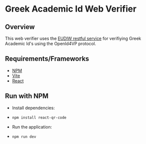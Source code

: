 # Greek Academic Id Web Verifier

## Overview
This web verifier uses the [EUDIW restful service](https://github.com/eu-digital-identity-wallet/eudi-srv-web-verifier-endpoint-23220-4-kt) for verifiying Greek Academic Id's using the OpenId4VP protocol.

## Requirements/Frameworks
- [NPM](https://www.npmjs.com)
- [Vite](https://vite.dev/)
- [React](https://react.dev)

## Run with NPM
- Install dependencies:
- ```bash
  npm install react-qr-code
  ```
- Run the application:
- ```bash
  npm run dev
  ```
